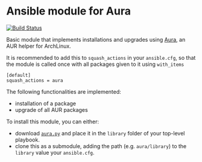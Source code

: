 # Ansible module for Aura

[![Build Status](https://travis-ci.org/AlexandreCarlton/ansible-aura.svg?branch=master)](https://travis-ci.org/AlexandreCarlton/ansible-aura)

Basic module that implements installations and upgrades using [Aura](https://github.com/aurapm/aura), an AUR helper for ArchLinux.

It is recommended to add this to `squash_actions` in your `ansible.cfg`, so that the module is called once with all packages given to it using `with_items`

```
[default]
squash_actions = aura
```

The following functionalities are implemented:

 - installation of a package
 - upgrade of all AUR packages

To install this module, you can either:

 - download [`aura.py`](library/aura.py) and place it in the `library` folder of your top-level playbook.
 - clone this as a submodule, adding the path (e.g. `aura/library`) to the `library` value your `ansible.cfg`.
